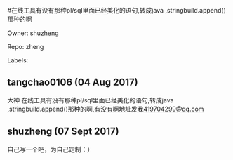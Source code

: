 #在线工具有没有那种pl/sql里面已经美化的语句,转成java ,stringbuild.append()那种的啊

Owner: shuzheng

Repo: zheng

Labels: 

## tangchao0106 (04 Aug 2017)

大神  在线工具有没有那种pl/sql里面已经美化的语句,转成java ,stringbuild.append()那种的啊,有没有啊地址发我419704299@qq.com

## shuzheng (07 Sept 2017)

自己写一个吧，为自己定制：）

